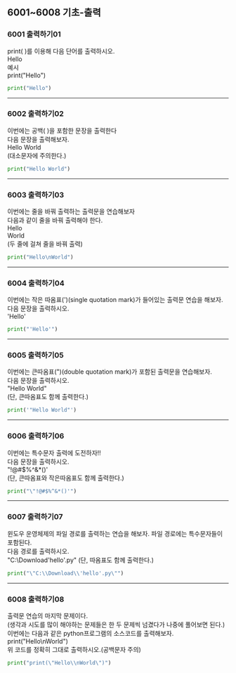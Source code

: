 ## 6001~6008 기초-출력

### 6001 출력하기01

print( )를 이용해 다음 단어를 출력하시오.  
Hello  
예시  
print("Hello")

```python
print("Hello")
```

---

### 6002 출력하기02

이번에는 공백( )을 포함한 문장을 출력한다  
다음 문장을 출력해보자.  
Hello World  
(대소문자에 주의한다.)

```python
print("Hello World")
```

---

### 6003 출력하기03

이번에는 줄을 바꿔 출력하는 출력문을 연습해보자  
다음과 같이 줄을 바꿔 출력해야 한다.  
Hello  
World  
(두 줄에 걸쳐 줄을 바꿔 출력)

```python
print("Hello\nWorld")
```

---

### 6004 출력하기04

이번에는 작은 따옴표(')(single quotation mark)가 들어있는 출력문 연습을 해보자.  
다음 문장을 출력하시오.  
'Hello'

```python
print("'Hello'")
```

---

### 6005 출력하기05

이번에는 큰따옴표(")(double quotation mark)가 포함된 출력문을 연습해보자.  
다음 문장을 출력하시오.  
"Hello World"  
(단, 큰따옴표도 함께 출력한다.)

```python
print('"Hello World"')
```

---

### 6006 출력하기06

이번에는 특수문자 출력에 도전하자!!  
다음 문장을 출력하시오.  
"!@#$%^&\*()'  
(단, 큰따옴표와 작은따옴표도 함께 출력한다.)

```python
print("\"!@#$%^&*()'")
```

---

### 6007 출력하기07

윈도우 운영체제의 파일 경로를 출력하는 연습을 해보자. 파일 경로에는 특수문자들이 포함된다.  
다음 경로를 출력하시오.  
"C:\Download\'hello'.py" (단, 따옴표도 함께 출력한다.)

```python
print("\"C:\\Download\\'hello'.py\"")
```

---

### 6008 출력하기08

출력문 연습의 마지막 문제이다.  
(생각과 시도를 많이 해야하는 문제들은 한 두 문제씩 넘겼다가 나중에 풀어보면 된다.)  
이번에는 다음과 같은 python프로그램의 소스코드를 출력해보자.  
print("Hello\nWorld")  
위 코드를 정확히 그대로 출력하시오.(공백문자 주의)

```python
print("print(\"Hello\\nWorld\")")
```
